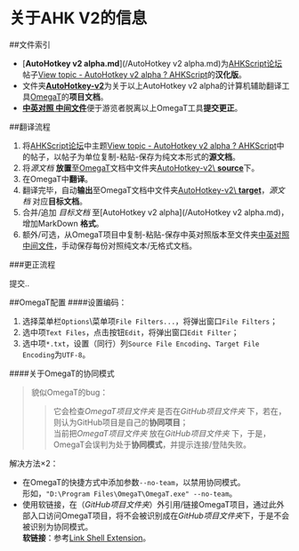 关于AHK V2的信息
=============

##文件索引
* [**AutoHotkey v2 alpha.md**](/AutoHotkey v2 alpha.md)为[AHKScript论坛](http://ahkscript.org/boards)帖子[View topic - AutoHotkey v2 alpha ? AHKScript](http://ahkscript.org/boards/viewtopic.php?f=24&t=2120)的**汉化版**。
* 文件夹[**AutoHotkey-v2**](/AutoHotkey-v2)为关于以上AutoHotkey v2 alpha的计算机辅助翻译工具[OmegaT](www.omegat.org)的**项目文档**。
* [**中英对照 中间文件**](/%E4%B8%AD%E8%8B%B1%E5%AF%B9%E7%85%A7%20%E4%B8%AD%E9%97%B4%E6%96%87%E4%BB%B6)便于游览者脱离以上OmegaT工具**提交更正**。

##翻译流程

1. 将[AHKScript论坛](http://ahkscript.org/boards)中主题[View topic - AutoHotkey v2 alpha ? AHKScript](http://ahkscript.org/boards/viewtopic.php?f=24&t=2120)中的帖子，以帖子为单位复制-粘贴-保存为纯文本形式的**源文档**。
2. 将*源文档* **放置**至[OmegaT](www.omegat.org)文档中文件夹[AutoHotkey-v2\ **source**](AutoHotkey-v2/source)下。
3. 在OmegaT中**翻译**。
4. 翻译完毕，自动**输出**至OmegaT文档中文件夹[AutoHotkey-v2\ **target**](AutoHotkey-v2/target)，*源文档* 对应**目标文档**。
5. 合并/追加 *目标文档* 至[AutoHotkey v2 alpha](/AutoHotkey v2 alpha.md)，增加MarkDown **格式**。
6. 额外/可选，从OmegaT项目中复制-粘贴-保存中英对照版本至文件夹[中英对照 中间文件](/%E4%B8%AD%E8%8B%B1%E5%AF%B9%E7%85%A7%20%E4%B8%AD%E9%97%B4%E6%96%87%E4%BB%B6)，手动保存每份对照纯文本/无格式文档。  

###更正流程

提交..


##OmegaT配置
####设置编码：

1. 选择菜单栏`Options`\菜单项`File Filters...`，将弹出窗口`File Filters`；  
2. 选中项`Text Files`，点击按钮`Edit`，将弹出窗口`Edit Filter`；  
3. 选中项`*.txt`，设置（同行）列`Source File Encoding`、`Target File Encoding`为`UTF-8`。

####关于OmegaT的协同模式

>	貌似OmegaT的bug：
>	>它会检查*OmegaT项目文件夹* 是否在*GitHub项目文件夹* 下，若在，则认为GitHub项目是自己的**协同项目**；  
>	>当前把*OmegaT项目文件夹* 放在*GitHub项目文件夹* 下，于是，OmegaT会误判为处于**协同模式**，并提示连接/登陆失败。

解决方法×2：

* 在OmegaT的快捷方式中添加参数`--no-team`，以禁用协同模式。  
形如，`"D:\Program Files\OmegaT\OmegaT.exe" --no-team`。
* 使用软链接，在（*GitHub项目文件夹*）外引用/链接OmegaT项目，通过此外部入口访问OmegaT项目，将不会被识别成在*GitHub项目文件夹*下，于是不会被识别为协同模式。  
**软链接**：参考[Link Shell Extension](http://schinagl.priv.at/nt/hardlinkshellext/hardlinkshellext.html)。